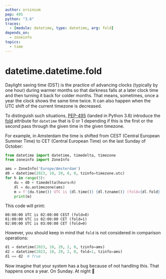 ```yaml
---
author: orsinium
pep: 495
python: "3.6"
traces:
  - [module: datetime, type: datetime, arg: fold]
depends_on:
  - zoneinfo
topics:
  - time
---
```


# datetime.datetime.fold

Daylight saving time (DST) is the practice of advancing clocks (typically by one hour) during warmer months so that darkness falls at a later clock time and then turning it back for colder months. That means, sometimes, once a year the clock shows the same time twice. It can also happen when the UTC shift of the current timezone is decreased.

To distinguish such situations, [PEP-495](https://peps.python.org/pep-0495/) (landed in Python 3.6) introduce the [fold](https://docs.python.org/3/library/datetime.html#datetime.datetime.fold) attribute for `datetime` that is 0 or 1 depending if this is the first or the second pass through the given time in the given timezone.

For example, in Amsterdam the time is shifted from CEST (Central European Summer Time) to CET (Central European Time) on the last Sunday of October:

```python
from datetime import datetime, timedelta, timezone
from zoneinfo import ZoneInfo

ams = ZoneInfo('Europe/Amsterdam')
d0 = datetime(2023, 10, 29, 0, 0, tzinfo=timezone.utc)
for h in range(3):
    du = d0 + timedelta(hours=h)
    dl = du.astimezone(ams)
    m = f'{du.time()} UTC is {dl.time()} {dl.tzname()} (fold={dl.fold})'
    print(m)
```

This code will print:

```text
00:00:00 UTC is 02:00:00 CEST (fold=0)
01:00:00 UTC is 02:00:00 CET (fold=1)
02:00:00 UTC is 03:00:00 CET (fold=0)
```

However, you should keep in mind that `fold` is not considered in comparison operations:

```python
d1 = datetime(2023, 10, 29, 2, 0, tzinfo=ams)
d2 = datetime(2023, 10, 29, 2, 0, fold=1, tzinfo=ams)
d1 == d2  # True
```

Now imagine that your system has a bug because of not handling this. That happens once a year. On Sunday. At night 🌚
